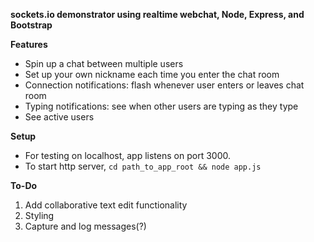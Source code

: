 **sockets.io demonstrator using realtime webchat, Node, Express, and Bootstrap**

__Features__
* Spin up a chat between multiple users
* Set up your own nickname each time you enter the chat room
* Connection notifications: flash whenever user enters or leaves chat room
* Typing notifications: see when other users are typing as they type
* See active users

__Setup__
* For testing on localhost, app listens on port 3000.
* To start http server, `cd path_to_app_root && node app.js`

__To-Do__
1. Add collaborative text edit functionality
2. Styling
3. Capture and log messages(?)
